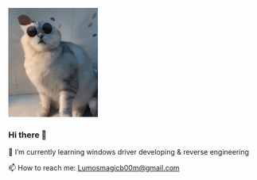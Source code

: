![](i1tao.gif)
### Hi there 👋
🌱 I’m currently learning windows driver developing & reverse engineering

📫 How to reach me: Lumosmagicb00m@gmail.com
<!--
**i1tao/i1tao** is a ✨ _special_ ✨ repository because its `README.md` (this file) appears on your GitHub profile.

Here are some ideas to get you started:

- 🔭 I’m currently working on ...
- 🌱 I’m currently learning ...
- 👯 I’m looking to collaborate on ...
- 🤔 I’m looking for help with ...
- 💬 Ask me about ...
- 📫 How to reach me: ...
- 😄 Pronouns: ...
- ⚡ Fun fact: ...
-->
